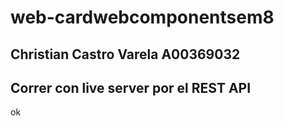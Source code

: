 # web-cardwebcomponentsem8

## Christian Castro Varela A00369032

## Correr con live server por el REST API

ok